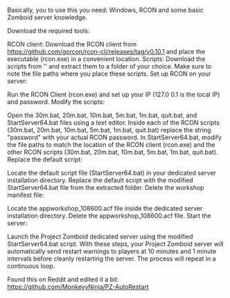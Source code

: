 Basically, you to use this you need: Windows, RCON and some basic Zomboid server knowledge.

Download the required tools:

RCON client: Download the RCON client from https://github.com/gorcon/rcon-cli/releases/tag/v0.10.1 and place the executable (rcon.exe) in a convenient location.
Scripts: Download the scripts from '' and extract them to a folder of your choice. Make sure to note the file paths where you place these scripts.
Set up RCON on your server:

Run the RCON Client (rcon.exe) and set up your IP (127.0 0.1 is the local IP) and password.
Modify the scripts:

Open the 30m.bat, 20m.bat, 10m.bat, 5m.bat, 1m.bat, quit.bat, and StartServer64.bat files using a text editor.
Inside each of the RCON scripts (30m.bat, 20m.bat, 10m.bat, 5m.bat, 1m.bat, quit.bat) replace the string "password" with your actual RCON password.
In StartServer64.bat, modify the file paths to match the location of the RCON client (rcon.exe) and the other RCON scripts (30m.bat, 20m.bat, 10m.bat, 5m.bat, 1m.bat, quit.bat).
Replace the default script:

Locate the default script file (StartServer64.bat) in your dedicated server installation directory.
Replace the default script with the modified StartServer64.bat file from the extracted folder.
Delete the workshop manifest file:

Locate the appworkshop_108600.acf file inside the dedicated server installation directory.
Delete the appworkshop_108600.acf file.
Start the server:

Launch the Project Zomboid dedicated server using the modified StartServer64.bat script.
With these steps, your Project Zomboid server will automatically send restart warnings to players at 10 minutes and 1 minute intervals before cleanly restarting the server. The process will repeat in a continuous loop.

Found this on Reddit and edited it a bit: https://github.com/MonkeyyNinja/PZ-AutoRestart
